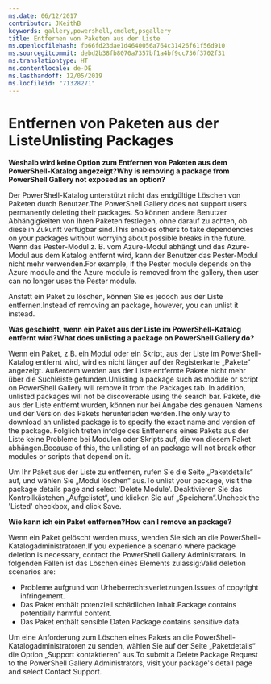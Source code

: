 ```yaml
---
ms.date: 06/12/2017
contributor: JKeithB
keywords: gallery,powershell,cmdlet,psgallery
title: Entfernen von Paketen aus der Liste
ms.openlocfilehash: fb66fd23dae1d4640056a764c31426f61f56d910
ms.sourcegitcommit: debd2b38fb8070a7357bf1a4bf9cc736f3702f31
ms.translationtype: HT
ms.contentlocale: de-DE
ms.lasthandoff: 12/05/2019
ms.locfileid: "71328271"
---
```

# <a name="unlisting-packages"></a><span data-ttu-id="b915f-103">Entfernen von Paketen aus der Liste</span><span class="sxs-lookup"><span data-stu-id="b915f-103">Unlisting Packages</span></span>

<span data-ttu-id="b915f-104">**Weshalb wird keine Option zum Entfernen von Paketen aus dem PowerShell-Katalog angezeigt?**</span><span class="sxs-lookup"><span data-stu-id="b915f-104">**Why is removing a package from PowerShell Gallery not exposed as an option?**</span></span>

<span data-ttu-id="b915f-105">Der PowerShell-Katalog unterstützt nicht das endgültige Löschen von Paketen durch Benutzer.</span><span class="sxs-lookup"><span data-stu-id="b915f-105">The PowerShell Gallery does not support users permanently deleting their packages.</span></span>
<span data-ttu-id="b915f-106">So können andere Benutzer Abhängigkeiten von Ihren Paketen festlegen, ohne darauf zu achten, ob diese in Zukunft verfügbar sind.</span><span class="sxs-lookup"><span data-stu-id="b915f-106">This enables others to take dependencies on your packages without worrying about possible breaks in the future.</span></span>
<span data-ttu-id="b915f-107">Wenn das Pester-Modul z. B. vom Azure-Modul abhängt und das Azure-Modul aus dem Katalog entfernt wird, kann der Benutzer das Pester-Modul nicht mehr verwenden.</span><span class="sxs-lookup"><span data-stu-id="b915f-107">For example, if the Pester module depends on the Azure module and the Azure module is removed from the gallery, then user can no longer uses the Pester module.</span></span>

<span data-ttu-id="b915f-108">Anstatt ein Paket zu löschen, können Sie es jedoch aus der Liste entfernen.</span><span class="sxs-lookup"><span data-stu-id="b915f-108">Instead of removing an package, however, you can unlist it instead.</span></span>

<span data-ttu-id="b915f-109">**Was geschieht, wenn ein Paket aus der Liste im PowerShell-Katalog entfernt wird?**</span><span class="sxs-lookup"><span data-stu-id="b915f-109">**What does unlisting a package on PowerShell Gallery do?**</span></span>

<span data-ttu-id="b915f-110">Wenn ein Paket, z.B. ein Modul oder ein Skript, aus der Liste im PowerShell-Katalog entfernt wird, wird es nicht länger auf der Registerkarte „Pakete“ angezeigt. Außerdem werden aus der Liste entfernte Pakete nicht mehr über die Suchleiste gefunden.</span><span class="sxs-lookup"><span data-stu-id="b915f-110">Unlisting a package such as module or script on PowerShell Gallery will remove it from the Packages tab. In addition, unlisted packages will not be discoverable using the search bar.</span></span>
<span data-ttu-id="b915f-111">Pakete, die aus der Liste entfernt wurden, können nur bei Angabe des genauen Namens und der Version des Pakets herunterladen werden.</span><span class="sxs-lookup"><span data-stu-id="b915f-111">The only way to download an unlisted package is to specify the exact name and version of the package.</span></span>
<span data-ttu-id="b915f-112">Folglich treten infolge des Entfernens eines Pakets aus der Liste keine Probleme bei Modulen oder Skripts auf, die von diesem Paket abhängen.</span><span class="sxs-lookup"><span data-stu-id="b915f-112">Because of this, the unlisting of an package will not break other modules or scripts that depend on it.</span></span>

<span data-ttu-id="b915f-113">Um Ihr Paket aus der Liste zu entfernen, rufen Sie die Seite „Paketdetails“ auf, und wählen Sie „Modul löschen“ aus.</span><span class="sxs-lookup"><span data-stu-id="b915f-113">To unlist your package, visit the package details page and select 'Delete Module'.</span></span> <span data-ttu-id="b915f-114">Deaktivieren Sie das Kontrollkästchen „Aufgelistet“, und klicken Sie auf „Speichern“.</span><span class="sxs-lookup"><span data-stu-id="b915f-114">Uncheck the 'Listed' checkbox, and click Save.</span></span>

<span data-ttu-id="b915f-115">**Wie kann ich ein Paket entfernen?**</span><span class="sxs-lookup"><span data-stu-id="b915f-115">**How can I remove an package?**</span></span>

<span data-ttu-id="b915f-116">Wenn ein Paket gelöscht werden muss, wenden Sie sich an die PowerShell-Katalogadministratoren.</span><span class="sxs-lookup"><span data-stu-id="b915f-116">If you experience a scenario where package deletion is necessary, contact the PowerShell Gallery Administrators.</span></span>
<span data-ttu-id="b915f-117">In folgenden Fällen ist das Löschen eines Elements zulässig:</span><span class="sxs-lookup"><span data-stu-id="b915f-117">Valid deletion scenarios are:</span></span>
- <span data-ttu-id="b915f-118">Probleme aufgrund von Urheberrechtsverletzungen.</span><span class="sxs-lookup"><span data-stu-id="b915f-118">Issues of copyright infringement.</span></span>
- <span data-ttu-id="b915f-119">Das Paket enthält potenziell schädlichen Inhalt.</span><span class="sxs-lookup"><span data-stu-id="b915f-119">Package contains potentially harmful content.</span></span>
- <span data-ttu-id="b915f-120">Das Paket enthält sensible Daten.</span><span class="sxs-lookup"><span data-stu-id="b915f-120">Package contains sensitive data.</span></span>

<span data-ttu-id="b915f-121">Um eine Anforderung zum Löschen eines Pakets an die PowerShell-Katalogadministratoren zu senden, wählen Sie auf der Seite „Paketdetails“ die Option „Support kontaktieren“ aus.</span><span class="sxs-lookup"><span data-stu-id="b915f-121">To submit a Delete Package Request to the PowerShell Gallery Administrators, visit your package's detail page and select Contact Support.</span></span>
